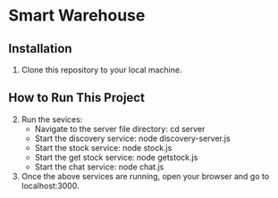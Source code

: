 # Smart Warehouse
## Installation
1. Clone this repository to your local machine.
## How to Run This Project
2. Run the sevices:
    * Navigate to the server file directory: cd server
    * Start the discovery service: node discovery-server.js
    * Start the stock service: node stock.js
    * Start the get stock service: node getstock.js
    * Start the chat service: node chat.js
4. Once the above services are running, open your browser and go to localhost:3000.